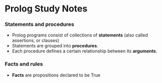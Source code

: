 # Prolog Study Notes

### Statements and procedures
- Prolog programs consist of collections of **statements** (also called assertions, or clauses)
- Statements are grouped into **procedures**. 
- Each procedure defines a certain relationship between its **arguments**.

### Facts and rules
- **Facts** are propositions declared to be True

